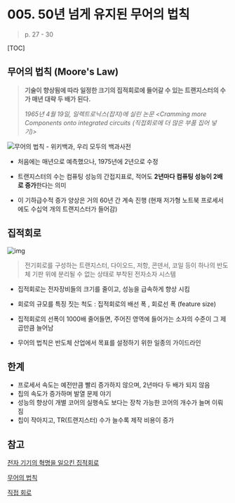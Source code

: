# 005. 50년 넘게 유지된 무어의 법칙

> p. 27 - 30

[TOC]

## 무어의 법칙 (Moore's Law)

> **기술이 향상됨에 따라 일정한 크기의 집적회로에 들어갈 수 있는 트랜지스터의 수가 매년 대략 두 배가 된다.**
>
> *1965년 4월 19일, 일렉트로닉스(잡지)에 실린 논문 <Cramming more Components onto integrated circuits (직접회로에 더 많은 부품 집어 넣기)>*

![무어의 법칙 - 위키백과, 우리 모두의 백과사전](https://upload.wikimedia.org/wikipedia/commons/0/06/Moore_Law_diagram_%282004%29.png)

- 처음에는 매년으로 예측했으나, 1975년에 2년으로 수정
- 트랜지스터의 수는 컴퓨팅 성능의 간접지표로, 적어도 **2년마다 컴퓨팅 성능이 2배로 증가**한다는 의미

- 이 기하급수적 증가 양상은 거의 60년 간 계속 진행 (현재 저가형 노트북 프로세서에도 수십억 개의 트랜지스터가 들어감)



## 집적회로 

![img](https://www.scienceall.com/nas/image/201202/13%20img.jpg)

> 전기회로를 구성하는 트랜지스터, 다이오드, 저항, 콘덴서, 코일 등이 하나의 반도체 기판 위에 분리될 수 없는 상태로 부착된 전자소자 시스템

- 집적회로는 전자장비들의 크기를 줄이고, 성능을 급속하게 향상 시킴

- 회로의 규모를 특징 짓는 척도 : 집적회로의 배선 폭 , 회로선 폭 (feature size)
- 집적회로의 선폭이 1000배 줄어들면, 주어진 영역에 들어가는 소자의 수준이 그 제곱만큼 늘어남
- 무어의 법칙은 반도체 산업에서 목표를 설정하기 위한 일종의 가이드라인 



## 한계

- 프로세서 속도는 예전만큼 빨리 증가하지 않으며, 2년마다 두 배가 되지 않음
- 칩의 속도가 증가하며 발열 문제 야기
- 성능의 향상이 개별 코어의 실행속도 보다는 장착 가능한 코어의 개수가 늘며 이뤄짐
- 칩이 작아지고, TR(트랜지스터) 수가 늘수록 제작 비용이 증가



## 참고

[전자 기기의 혁명을 일으킨 집적회로](https://www.scienceall.com/%EC%A0%84%EC%9E%90-%EA%B8%B0%EA%B8%B0%EC%9D%98-%ED%98%81%EB%AA%85%EC%9D%84-%EC%9D%BC%EC%9C%BC%ED%82%A8-%EC%A7%91%EC%A0%81%ED%9A%8C%EB%A1%9C/)

[무어의 법칙](https://ko.wikipedia.org/wiki/%EB%AC%B4%EC%96%B4%EC%9D%98_%EB%B2%95%EC%B9%99)

[직접 회로](https://ko.wikipedia.org/wiki/%EC%A7%91%EC%A0%81_%ED%9A%8C%EB%A1%9C)